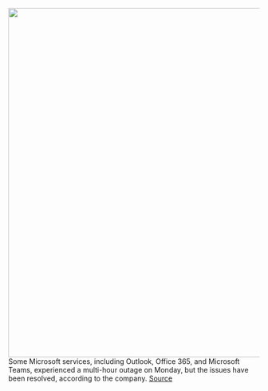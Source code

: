 <img src='https://cdn.vox-cdn.com/thumbor/u6yQrh738LQ_1UQLVboF0uzrhh8=/0x0:2040x1360/1200x800/filters:focal(857x517:1183x843)/cdn.vox-cdn.com/uploads/chorus_image/image/67549545/acastro_180507_1777_microsoft_0003.0.jpg' width='700px' /><br/>
Some Microsoft services, including Outlook, Office 365, and Microsoft Teams, experienced a multi-hour outage on Monday, but the issues have been resolved, according to the company.
<a href='https://www.theverge.com/2020/9/28/21492688/microsoft-outlook-office-teams-azure-outage-down'> Source <a/>